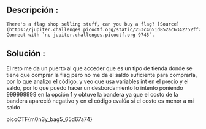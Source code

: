 
## Descripción :
	There's a flag shop selling stuff, can you buy a flag? [Source](https://jupiter.challenges.picoctf.org/static/253c4651d852ac6342752ff222cf2a83/store.c). Connect with `nc jupiter.challenges.picoctf.org 9745`.
## Solución :
El reto me da un puerto al que acceder que es un tipo de tienda donde se tiene que comprar la flag pero no me da el saldo suficiente para comprarla, por lo que analizo el código, y veo que usa variables int en el precio y el saldo, por lo que puedo hacer un desbordamiento lo intento poniendo 999999999 en la opción 1 y obtuve la bandera ya que el costo de la bandera apareció negativo y en el código evalúa si el costo es menor a mi saldo


picoCTF{m0n3y_bag5_65d67a74}

